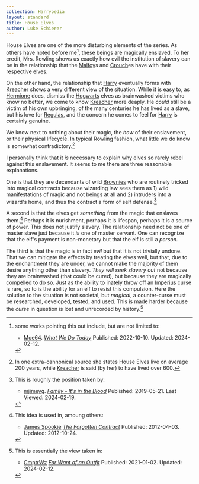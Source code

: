 ```yaml
---
collection: Harrypedia
layout: standard
title: House Elves
author: Luke Schierer
---
```


House Elves are one of the more disturbing elements of the series. As others have noted before me[^HEaS], these beings are magically enslaved. To her credit,
Mrs. Rowling shows us exactly how evil the institution of slavery can be in the relationship that the [Malfoy]s and [Crouch]es have with their respective elves.

On the other hand, the relationship that [Harry] eventually forms with [Kreacher] shows a very different view of the situation. While it is easy to,
as [Hermione] does, dismiss the [Hogwarts] elves as brainwashed victims who know
no better, we come to know [Kreacher] more deaply. He _could_ still be a victim of his own upbringing, of the many centuries he has lived as a slave, but his love for [Regulas], and the concern he comes to feel for [Harry] is certainly genuine.

We know next to nothing about their magic, the _how_ of their enslavement, or their physical lifecycle. In typical Rowling fashion, what little we do know
is somewhat contradictory.[^240219-2]

I personally think that it _is_ necessary to explain why elves so rarely rebel
against this enslavement. It seems to me there are three reasonable explanations.

One is that they are decendants of wild [Brownies] who are routinely tricked into
magical contracts because wizarding law sees them as 1) wild manifestations of magic
and not beings at all and 2) intruders into a wizard's home, and thus the contract a
form of self defense.[^240219-3]

A second is that the elves get _something_ from the magic that enslaves them.[^240220-1]
Perhaps it is nurishment, perhaps it is lifespan, perhaps it is a source of power.
This does not justify slavery. The relationship need not be one of master slave just
because it _is_ one of master servant. One can recognize that the elf's payment is
non-monetary but that the elf is still a _person._

The third is that the magic is in fact _evil_ but that it is not trivially undone. That we can mitigate the effects by treating the elves well, but that,
due to the enchantment they are under, we cannot make the majority of them desire anything other than slavery. _They will seek slavery out_ not because
they are brainwashed (that could be cured), but because they are magically
compelled to do so. Just as the ability to inately throw off an [Imperius]
curse is rare, so to is the ability for an elf to resist this compulsion.
Here the solution to the situation is not societal, but _magical_, a counter-curse must be researched, developed, tested, and used. This is made
harder because the _curse_ in question is lost and unrecorded by history.[^240219-4]

[^HEaS]: some works pointing this out include, but are not limited to:

    - [Moe64]. _[What We Do Today]_ Published: 2022-10-10. Updated: 2024-02-12.

[^240219-2]:
    In one extra-cannonical source she states House Elves live on
    average 200 years, while [Kreacher] is said (by her) to have lived
    over 600.

[^240220-1]: This idea is used in, amoung others:

    - [James Spookie](https://www.fanfiction.net/u/649126/James-Spookie)
      _[The Forgotten Contract](https://www.fanfiction.net/s/7985543/)_
      Published: 2012-04-03. Updated: 2012-10-24.

[^240219-4]: This is essentially the view taken in:

    - [CmptrWz](https://archiveofourown.org/users/CmptrWz/pseuds/CmptrWz)
      _[For Want of an Outfit](https://archiveofourown.org/works/28507302)_
      Published: 2021-01-02. Updated: 2024-02-12.

[^240219-3]: This is roughly the position taken by:

    - [mjimeyg](https://www.fanfiction.net/u/1282867/mjimeyg).
      _[Family - It's in the Blood](https://www.fanfiction.net/s/13292346)_
      Published: 2019-05-21. Last Viewed: 2024-02-19.

[Moe64]: https://archiveofourown.org/users/Moe64/pseuds/Moe64
[What We Do Today]: https://archiveofourown.org/works/42289347
[Malfoy]: /Harrypedia/people/malfoy/
[Crouch]: /Harrypedia/people/crouch/
[Harry]: </Harrypedia/people/Potter/Harry James/>
[Kreacher]: /Harrypedia/people/black/kreacher/
[Hermione]: /Harrypedia/people/granger/hermione_jean/
[Regulas]: /Harrypedia/people/black/regulas_arcturus/
[Brownies]: https://en.wikipedia.org/wiki/Brownie_(folklore)
[Imperius]: /Harrypedia/magic/spells/imperio/
[Hogwarts]: /Harrypedia/hogwarts/

